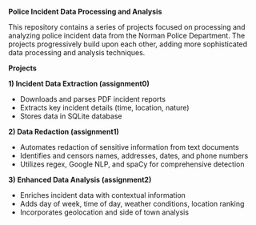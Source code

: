 **Police Incident Data Processing and Analysis**

This repository contains a series of projects focused on processing and analyzing police incident data from the Norman Police Department. The projects progressively build upon each other, adding more sophisticated data processing and analysis techniques.

**Projects**

**1) Incident Data Extraction (assignment0)**

  * Downloads and parses PDF incident reports
  * Extracts key incident details (time, location, nature)
  * Stores data in SQLite database
    
**2) Data Redaction (assignment1)**

  * Automates redaction of sensitive information from text documents
  * Identifies and censors names, addresses, dates, and phone numbers
  * Utilizes regex, Google NLP, and spaCy for comprehensive detection
    
**3) Enhanced Data Analysis (assignment2)**

  * Enriches incident data with contextual information
  * Adds day of week, time of day, weather conditions, location ranking
  * Incorporates geolocation and side of town analysis
